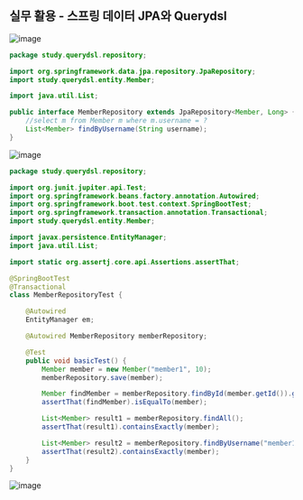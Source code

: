 ## **실무 활용 - 스프링 데이터 JPA와 Querydsl**

![image](https://user-images.githubusercontent.com/79301439/191404166-4c7bacbe-402a-4d0d-89eb-fe86156f2899.png)

```java
package study.querydsl.repository;

import org.springframework.data.jpa.repository.JpaRepository;
import study.querydsl.entity.Member;

import java.util.List;

public interface MemberRepository extends JpaRepository<Member, Long> {
    //select m from Member m where m.username = ?
    List<Member> findByUsername(String username);
}
```

![image](https://user-images.githubusercontent.com/79301439/191404261-94417e7c-c9f8-4722-8381-4297b832938b.png)

```java
package study.querydsl.repository;

import org.junit.jupiter.api.Test;
import org.springframework.beans.factory.annotation.Autowired;
import org.springframework.boot.test.context.SpringBootTest;
import org.springframework.transaction.annotation.Transactional;
import study.querydsl.entity.Member;

import javax.persistence.EntityManager;
import java.util.List;

import static org.assertj.core.api.Assertions.assertThat;

@SpringBootTest
@Transactional
class MemberRepositoryTest {

    @Autowired
    EntityManager em;

    @Autowired MemberRepository memberRepository;

    @Test
    public void basicTest() {
        Member member = new Member("member1", 10);
        memberRepository.save(member);

        Member findMember = memberRepository.findById(member.getId()).get();
        assertThat(findMember).isEqualTo(member);

        List<Member> result1 = memberRepository.findAll();
        assertThat(result1).containsExactly(member);

        List<Member> result2 = memberRepository.findByUsername("member1");
        assertThat(result2).containsExactly(member);
    }
}
```

![image](https://user-images.githubusercontent.com/79301439/191404359-a672286f-7a56-43c5-8aae-37c087b7d941.png)
